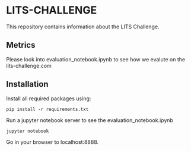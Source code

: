 # LITS-CHALLENGE
This repository contains information about the LITS Challenge.
## Metrics
Please look into evaluation_notebook.ipynb to see how we evalute on the lits-challenge.com
## Installation
Install all required packages using:
```
pip install -r requirements.txt
```
Run a jupyter notebook server to see the evaluation_notebook.ipynb
```
jupyter notebook
```
Go in your browser to localhost:8888.
